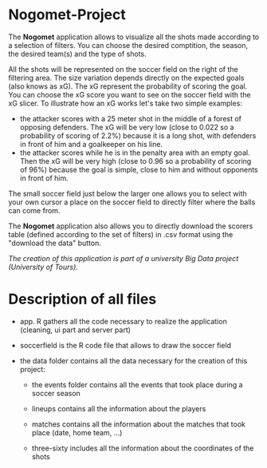# Nogomet-Project

The __Nogomet__ application allows to visualize all the shots made according to a selection of filters. You can choose the desired comptition, the season, the desired team(s) and the type of shots.

All the shots will be represented on the soccer field on the right of the filtering area. The size variation depends directly on the expected goals (also knows as xG). The xG represent the probability of scoring the goal. You can choose the xG score you want to see on the soccer field with the xG slicer. To illustrate how an xG works let's take two simple examples:
  - the attacker scores with a 25 meter shot in the middle of a forest of opposing defenders. The xG will be very low (close to 0.022 so a probability of scoring of 2.2%) because it is a long shot, with defenders in front of him and a goalkeeper on his line.
  - the attacker scores while he is in the penalty area with an empty goal. Then the xG will be very high (close to 0.96 so a probability of scoring of 96%) because the goal is simple, close to him and without opponents in front of him.

The small soccer field just below the larger one allows you to select with your own cursor a place on the soccer field to directly filter where the balls can come from. 

The __Nogomet__ application also allows you to directly download the scorers table (defined according to the set of filters) in .csv format using the "download the data" button.

*The creation of this application is part of a university Big Data project (University of Tours).*

# Description of all files


* app. R gathers all the code necessary to realize the application (cleaning, ui part and server part)

* soccerfield is the R code file that allows to draw the soccer field

* the data folder contains all the data necessary for the creation of this project: 

  * the events folder contains all the events that took place during a soccer season

  * lineups contains all the information about the players

  * matches contains all the information about the matches that took place (date, home team, ...)

  * three-sixty includes all the information about the coordinates of the shots
